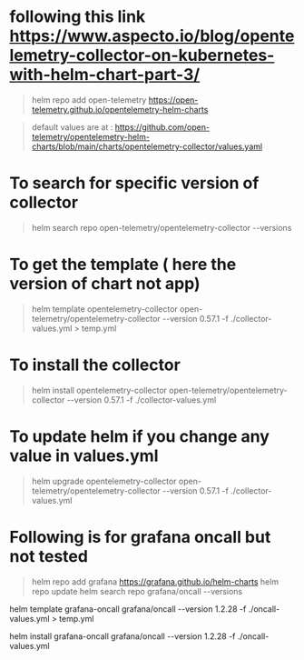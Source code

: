 # following this link https://www.aspecto.io/blog/opentelemetry-collector-on-kubernetes-with-helm-chart-part-3/


> helm repo add open-telemetry https://open-telemetry.github.io/opentelemetry-helm-charts


> default values are at : https://github.com/open-telemetry/opentelemetry-helm-charts/blob/main/charts/opentelemetry-collector/values.yaml


# To search for specific version of collector

> helm search repo open-telemetry/opentelemetry-collector  --versions


# To get the template ( here the version of chart not app)

> helm template opentelemetry-collector open-telemetry/opentelemetry-collector --version 0.57.1   -f ./collector-values.yml > temp.yml

# To install the collector 

> helm install opentelemetry-collector open-telemetry/opentelemetry-collector --version 0.57.1   -f ./collector-values.yml

# To update helm if you change any value in values.yml

> helm upgrade opentelemetry-collector open-telemetry/opentelemetry-collector --version 0.57.1   -f ./collector-values.yml 




# Following is for grafana oncall but not tested
> helm repo add grafana https://grafana.github.io/helm-charts
> helm repo update
> helm search repo grafana/oncall  --versions

 helm template grafana-oncall grafana/oncall --version 1.2.28   -f ./oncall-values.yml > temp.yml

 helm install grafana-oncall grafana/oncall --version 1.2.28   -f ./oncall-values.yml